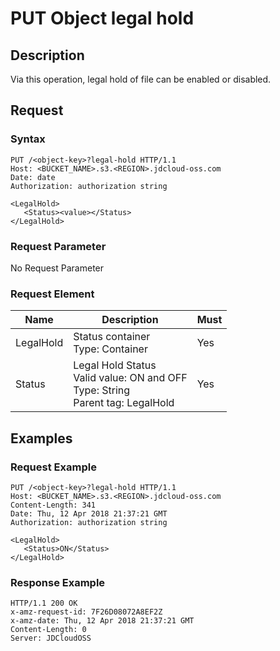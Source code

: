 # PUT Object legal hold

## Description

Via this operation, legal hold of file can be enabled or disabled.

## Request
### Syntax

```HTTP
PUT /<object-key>?legal-hold HTTP/1.1
Host: <BUCKET_NAME>.s3.<REGION>.jdcloud-oss.com
Date: date
Authorization: authorization string
 
<LegalHold>
   <Status><value></Status>
</LegalHold>  
```

### Request Parameter
No Request Parameter

### Request Element

Name|Description|Must
---|---|---
LegalHold|Status container<br>Type: Container|Yes
Status|Legal Hold Status<br>Valid value: ON and OFF<br>Type: String<br>Parent tag: LegalHold|Yes

## Examples
### Request Example

```HTTP
PUT /<object-key>?legal-hold HTTP/1.1
Host: <BUCKET_NAME>.s3.<REGION>.jdcloud-oss.com
Content-Length: 341
Date: Thu, 12 Apr 2018 21:37:21 GMT
Authorization: authorization string

<LegalHold>
   <Status>ON</Status>
</LegalHold>  
```

### Response Example
```HTTP
HTTP/1.1 200 OK
x-amz-request-id: 7F26D08072A8EF2Z
x-amz-date: Thu, 12 Apr 2018 21:37:21 GMT
Content-Length: 0
Server: JDCloudOSS
```
